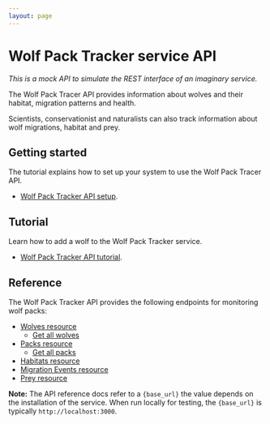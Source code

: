 ```yaml
---
layout: page
---
```


# Wolf Pack Tracker service API

_This is a mock API to simulate the REST interface of an
imaginary service._

The Wolf Pack Tracer API provides information about wolves and their habitat, migration patterns and health.

Scientists, conservationist and naturalists can also track information about wolf migrations, habitat and prey. 

## Getting started

The tutorial explains how to set up your system to use the Wolf Pack Tracer API.

* [Wolf Pack Tracker API setup](getting-started.md).


## Tutorial

Learn how to add a wolf to the Wolf Pack Tracker service. 

* [Wolf Pack Tracker API tutorial](tutorials/tutorials.md).

## Reference

The Wolf Pack Tracker API provides the following endpoints for monitoring wolf packs:

* [Wolves resource](api/wolves.md)
    * [Get all wolves](api/wolves-get-all.md)
* [Packs resource](api/packs.md)
    * [Get all packs](api/packs-get-all.md)
* [Habitats resource](api/habitats.md)
* [Migration Events resource](api/migration-events.md)
* [Prey resource](api/prey.md)

**Note:** The API reference docs refer to a `{base_url}` the value depends
on the installation of the service. 
When run locally for testing, the `{base_url}` is
typically  `http://localhost:3000`.
